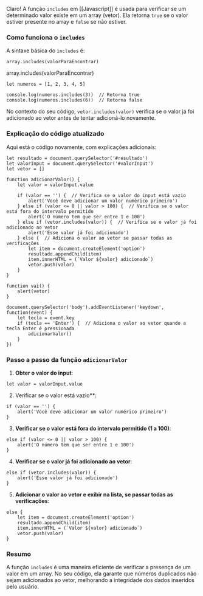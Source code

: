Claro! A função `includes` em [[Javascript]] é usada para verificar se um determinado valor existe em um array (vetor). Ela retorna `true` se o valor estiver presente no array e `false` se não estiver.

### Como funciona o `includes`

A sintaxe básica do `includes` é:  

```
array.includes(valorParaEncontrar)
```
 
array.includes(valorParaEncontrar)

```
let numeros = [1, 2, 3, 4, 5]

console.log(numeros.includes(3))  // Retorna true
console.log(numeros.includes(6))  // Retorna false
```

No contexto do seu código, `vetor.includes(valor)` verifica se o valor já foi adicionado ao vetor antes de tentar adicioná-lo novamente.

### Explicação do código atualizado

Aqui está o código novamente, com explicações adicionais:

```
let resultado = document.querySelector('#resultado')
let valorInput = document.querySelector('#valorInput')
let vetor = []

function adicionarValor() {
    let valor = valorInput.value

    if (valor == '') {  // Verifica se o valor do input está vazio
        alert('Você deve adicionar um valor numérico primeiro')
    } else if (valor <= 0 || valor > 100) {  // Verifica se o valor está fora do intervalo permitido
        alert('O número tem que ser entre 1 e 100')
    } else if (vetor.includes(valor)) {  // Verifica se o valor já foi adicionado ao vetor
        alert('Esse valor já foi adicionado')
    } else {  // Adiciona o valor ao vetor se passar todas as verificações
        let item = document.createElement('option')
        resultado.appendChild(item)
        item.innerHTML = (`Valor ${valor} adicionado`)
        vetor.push(valor)
    }
}

function vai() {
    alert(vetor)
}

document.querySelector('body').addEventListener('keydown', function(event) {
    let tecla = event.key
    if (tecla == 'Enter') {  // Adiciona o valor ao vetor quando a tecla Enter é pressionada
        adicionarValor()
    }
})
```


### Passo a passo da função `adicionarValor`

1. **Obter o valor do input**:
```
let valor = valorInput.value
```

2. Verificar se o valor está vazio**:

```
if (valor == '') {
    alert('Você deve adicionar um valor numérico primeiro')
}
```

3. **Verificar se o valor está fora do intervalo permitido (1 a 100)**:

```
else if (valor <= 0 || valor > 100) {
    alert('O número tem que ser entre 1 e 100')
}
```

4. **Verificar se o valor já foi adicionado ao vetor**:

```
else if (vetor.includes(valor)) {
    alert('Esse valor já foi adicionado')
}
```

5. **Adicionar o valor ao vetor e exibir na lista, se passar todas as verificações**:

```
else {
    let item = document.createElement('option')
    resultado.appendChild(item)
    item.innerHTML = (`Valor ${valor} adicionado`)
    vetor.push(valor)
}
```

### Resumo

A função `includes` é uma maneira eficiente de verificar a presença de um valor em um array. No seu código, ela garante que números duplicados não sejam adicionados ao vetor, melhorando a integridade dos dados inseridos pelo usuário.